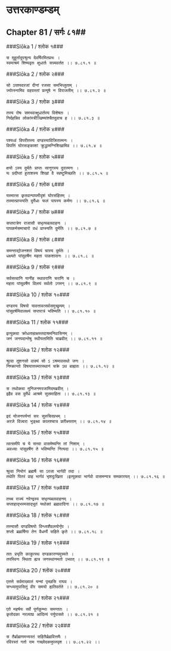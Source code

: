 उत्तरकाण्डम्डम्
===============================


## Chapter 81  / सर्गः ८१##


###Slōka 1 / श्लोक १###


    स मुहूर्तादुपश्रुत्य देवर्षिरमितप्रभः ।
    स्वमाश्रमं शिष्यवृतः क्षुधार्तः सन्न्यवर्तत ।। ७.८१.१ ॥


###Slōka 2 / श्लोक २###


    सो ऽपश्यदरजां दीनां रजसा समभिप्लुताम् ।
    ज्योत्स्नामिव ग्रहग्रस्तां प्रत्यूषे न विराजतीम् ।। ७.८१.२ ॥


###Slōka 3 / श्लोक ३###


    तस्य रोषः समभवत्क्षुधार्तस्य विशेषतः ।
    निर्दहन्निव लोकांस्त्रीञ्छिष्यांश्चैतदुवाच ह ।। ७.८१.३ ॥


###Slōka 4 / श्लोक ४###


    पश्यध्वं विपरीतस्य दण्डस्याविजितात्मनः ।
    विपत्तिं घोरसङ्काशां क्रुद्धामग्निशिखामिव ।। ७.८१.४ ॥


###Slōka 5 / श्लोक ५###


    क्षयो ऽस्य दुर्मतेः प्राप्तः सानुगस्य दुरात्मनः ।
    यः प्रदीप्तां हुताशस्य शिखां वै स्प्रष्टुमिच्छति ।। ७.८१.५ ॥


###Slōka 6 / श्लोक ६###


    यस्मात्स कृतवान्पापमीदृशं घोरसंहितम् ।
    तस्मात्प्राप्स्यति दुर्मेधाः फलं पापस्य कर्मणः ।। ७.८१.६ ॥


###Slōka 7 / श्लोक ७###


    सप्तरात्रेण राजासौ सभृत्यबलवाहनः ।
    पापकर्मसमाचारो वधं प्राप्स्यति दुर्मतिः ।। ७.८१.७ ॥


###Slōka 8 / श्लोक ८###


    समन्ताद्योजनशतं विषयं चास्य दुर्मतेः ।
    धक्ष्यते पांसुवर्षेण महता पाकशासनः ।। ७.८१.८ ॥


###Slōka 9 / श्लोक ९###


    सर्वसत्वानि यानीह स्थावराणि चराणि च ।
    महता पांसुवर्षेण विलयं सर्वतो ऽगमन् ।। ७.८१.९ ॥


###Slōka 10 / श्लोक १०###


    दण्डस्य विषयो यावत्तावत्सर्वसमुच्छ्रयम् ।
    पांसुवर्षमिवालक्ष्यं सप्तरात्रं भविष्यति ।। ७.८१.१० ॥


###Slōka 11 / श्लोक ११###


    इत्युक्त्वा क्रोधताम्राक्षस्तदाश्रमनिवासिनम् ।
    जनं जनपदान्तेषु स्थीयतामिति चाब्रवीत् ।। ७.८१.११ ॥


###Slōka 12 / श्लोक १२###


    श्रुत्वा तूशनसो वाक्यं सो ऽ ऽश्रमावसथो जनः ।
    निष्क्रान्तो विषयात्तस्मात्स्थानं चक्रे ऽथ बाह्यतः ।। ७.८१.१२ ॥


###Slōka 13 / श्लोक १३###


    स तथोक्त्वा मुनिजनमरजामिदमब्रवीत् ।
    इहैव वस दुर्मेधे आश्रमे सुसमाहिता ।। ७.८१.१३ ॥


###Slōka 14 / श्लोक १४###


    इदं योजनपर्यन्तं सरः सुरुचिरप्रभम् ।
    अरजे विज्वरा भुङ्क्ष्व कालश्चात्र प्रतीक्ष्यताम् ।। ७.८१.१४ ॥


###Slōka 15 / श्लोक १५###


    त्वत्समीपे च ये सत्त्वा वासमेष्यन्ति तां निशाम् ।
    अवध्याः पांसुवर्षेण ते भविष्यन्ति नित्यदा ।। ७.८१.१५ ॥


###Slōka 16 / श्लोक १६###


    श्रुत्वा नियोगं ब्रह्मर्षेः सा ऽरजा भार्गवी तदा ।
    तथेति पितरं प्राह भार्गवं भृशदुःखिता ।इत्युक्त्वा भार्गवो वासमन्यत्र समकारयत् ।। ७.८१.१६ ॥


###Slōka 17 / श्लोक १७###


    तच्च राज्यं नरेन्द्रस्य सभृत्यबलवाहनम् ।
    सप्ताहाद्भस्मसाद्भूतं यथोक्तं ब्रह्मवादिना ।। ७.८१.१७ ॥


###Slōka 18 / श्लोक १८###


    तस्यासौ दण्डविषयो विन्ध्यशैवलयोर्नृप ।
    शप्तो ब्रह्मर्षिणा तेन वैधर्म्ये सहिते कृते ।। ७.८१.१८ ॥


###Slōka 19 / श्लोक १९###


    ततः प्रभृति काकुत्स्थ दण्डकारण्यमुच्यते ।
    तपस्विनः स्थिता ह्यत्र जनस्थानमतो ऽभवत् ।। ७.८१.१९ ॥


###Slōka 20 / श्लोक २०###


    एतत्ते सर्वमाख्यातं यन्मां पृच्छसि राघव ।
    सन्ध्यामुपासितुं वीर समयो ह्यतिवर्तते ।। ७.८१.२० ॥


###Slōka 21 / श्लोक २१###


    एते महर्षयः सर्वे पूर्णकुम्भाः समन्ततः ।
    कृतोदका नरव्याघ्र आदित्यं पर्युपासते ।। ७.८१.२१ ॥


###Slōka 22 / श्लोक २२###


    स तैर्ब्राह्मणमभ्यस्तं सहितैर्ब्रह्मवित्तमैः ।
    रविरस्तं गतो राम गच्छोदकमुपस्पृश ।। ७.८१.२२ ।।



